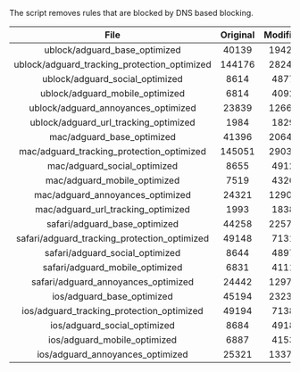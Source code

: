 The script removes rules that are blocked by DNS based blocking.


| File | Original | Modified |
|:----:|:-----:|:-----:|
| ublock/adguard_base_optimized | 40139 | 19428 |
| ublock/adguard_tracking_protection_optimized | 144176 | 28244 |
| ublock/adguard_social_optimized | 8614 | 4877 |
| ublock/adguard_mobile_optimized | 6814 | 4092 |
| ublock/adguard_annoyances_optimized | 23839 | 12661 |
| ublock/adguard_url_tracking_optimized | 1984 | 1829 |
| mac/adguard_base_optimized | 41396 | 20645 |
| mac/adguard_tracking_protection_optimized | 145051 | 29039 |
| mac/adguard_social_optimized | 8655 | 4912 |
| mac/adguard_mobile_optimized | 7519 | 4326 |
| mac/adguard_annoyances_optimized | 24321 | 12906 |
| mac/adguard_url_tracking_optimized | 1993 | 1838 |
| safari/adguard_base_optimized | 44258 | 22572 |
| safari/adguard_tracking_protection_optimized | 49148 | 7131 |
| safari/adguard_social_optimized | 8644 | 4897 |
| safari/adguard_mobile_optimized | 6831 | 4111 |
| safari/adguard_annoyances_optimized | 24442 | 12976 |
| ios/adguard_base_optimized | 45194 | 23231 |
| ios/adguard_tracking_protection_optimized | 49194 | 7138 |
| ios/adguard_social_optimized | 8684 | 4918 |
| ios/adguard_mobile_optimized | 6887 | 4153 |
| ios/adguard_annoyances_optimized | 25321 | 13379 |